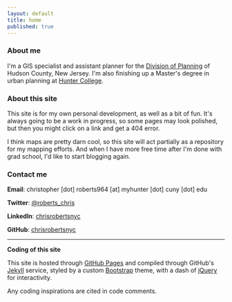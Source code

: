 ```yaml
---
layout: default
title: home
published: true
---
```


### About me
I'm a GIS specialist and assistant planner for the [Division of Planning](http://www.hudsoncountynj.org/about-the-division-of-planning/) of Hudson County, New Jersey. I'm also finishing up a Master's degree in urban planning at [Hunter College](http://hunteruap.org/).

### About this site
This site is for my own personal development, as well as a bit of fun. It's always going to be a work in progress, so some pages may look polished, but then you might click on a link and get a 404 error.

I think maps are pretty darn cool, so this site will act partially as a repository for my mapping efforts. And when I have more free time after I'm done with grad school, I'd like to start blogging again.

### Contact me
**Email**: christopher [dot] roberts964 [at] myhunter [dot] cuny [dot] edu

**Twitter**: [@roberts_chris](http://www.twitter.com/roberts_chris)

**LinkedIn**: [chrisrobertsnyc](https://www.linkedin.com/in/chrisrobertsnyc)

**GitHub**: [chrisrobertsnyc](http://www.github.com/chrisrobertsnyc)

---

**Coding of this site**

This site is hosted through [GitHub Pages](https://pages.github.com) and compiled through GitHub's [Jekyll](http://jekyllrb.com/) service, styled by a custom [Bootstrap](http://www.getbootstrap.com/) theme, with a dash of [jQuery](https://jquery.com/) for interactivity.

Any coding inspirations are cited in code comments.
